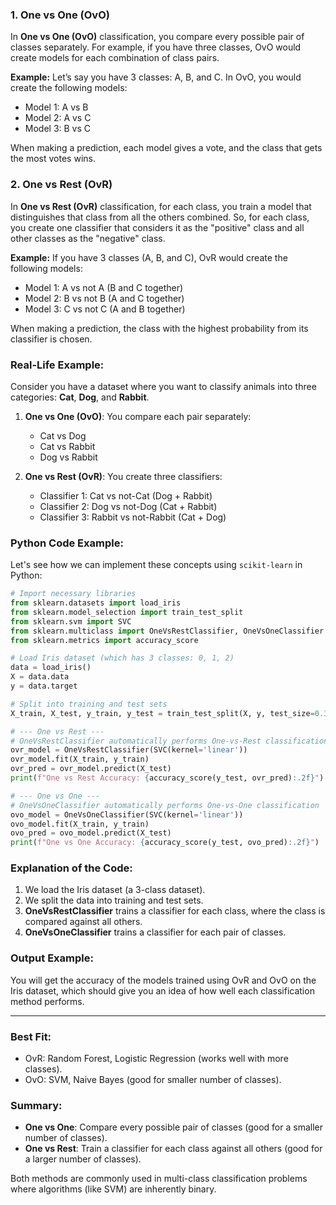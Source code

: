 ### **1. One vs One (OvO)**

In **One vs One (OvO)** classification, you compare every possible pair of classes separately. For example, if you have three classes, OvO would create models for each combination of class pairs.

**Example:**
Let’s say you have 3 classes: A, B, and C. In OvO, you would create the following models:

- Model 1: A vs B
- Model 2: A vs C
- Model 3: B vs C

When making a prediction, each model gives a vote, and the class that gets the most votes wins.

### **2. One vs Rest (OvR)**

In **One vs Rest (OvR)** classification, for each class, you train a model that distinguishes that class from all the others combined. So, for each class, you create one classifier that considers it as the "positive" class and all other classes as the "negative" class.

**Example:**
If you have 3 classes (A, B, and C), OvR would create the following models:

- Model 1: A vs not A (B and C together)
- Model 2: B vs not B (A and C together)
- Model 3: C vs not C (A and B together)

When making a prediction, the class with the highest probability from its classifier is chosen.

### **Real-Life Example:**

Consider you have a dataset where you want to classify animals into three categories: **Cat**, **Dog**, and **Rabbit**.

1. **One vs One (OvO)**: You compare each pair separately:
   - Cat vs Dog
   - Cat vs Rabbit
   - Dog vs Rabbit

2. **One vs Rest (OvR)**: You create three classifiers:
   - Classifier 1: Cat vs not-Cat (Dog + Rabbit)
   - Classifier 2: Dog vs not-Dog (Cat + Rabbit)
   - Classifier 3: Rabbit vs not-Rabbit (Cat + Dog)

### **Python Code Example:**

Let's see how we can implement these concepts using `scikit-learn` in Python:

```python
# Import necessary libraries
from sklearn.datasets import load_iris
from sklearn.model_selection import train_test_split
from sklearn.svm import SVC
from sklearn.multiclass import OneVsRestClassifier, OneVsOneClassifier
from sklearn.metrics import accuracy_score

# Load Iris dataset (which has 3 classes: 0, 1, 2)
data = load_iris()
X = data.data
y = data.target

# Split into training and test sets
X_train, X_test, y_train, y_test = train_test_split(X, y, test_size=0.3, random_state=42)

# --- One vs Rest ---
# OneVsRestClassifier automatically performs One-vs-Rest classification
ovr_model = OneVsRestClassifier(SVC(kernel='linear'))
ovr_model.fit(X_train, y_train)
ovr_pred = ovr_model.predict(X_test)
print(f"One vs Rest Accuracy: {accuracy_score(y_test, ovr_pred):.2f}")

# --- One vs One ---
# OneVsOneClassifier automatically performs One-vs-One classification
ovo_model = OneVsOneClassifier(SVC(kernel='linear'))
ovo_model.fit(X_train, y_train)
ovo_pred = ovo_model.predict(X_test)
print(f"One vs One Accuracy: {accuracy_score(y_test, ovo_pred):.2f}")
```

### **Explanation of the Code:**
1. We load the Iris dataset (a 3-class dataset).
2. We split the data into training and test sets.
3. **OneVsRestClassifier** trains a classifier for each class, where the class is compared against all others.
4. **OneVsOneClassifier** trains a classifier for each pair of classes.

### **Output Example:**
You will get the accuracy of the models trained using OvR and OvO on the Iris dataset, which should give you an idea of how well each classification method performs.

---


### Best Fit:
- OvR: Random Forest, Logistic Regression (works well with more classes).
- OvO: SVM, Naive Bayes (good for smaller number of classes).

### **Summary:**
- **One vs One**: Compare every possible pair of classes (good for a smaller number of classes).
- **One vs Rest**: Train a classifier for each class against all others (good for a larger number of classes).

Both methods are commonly used in multi-class classification problems where algorithms (like SVM) are inherently binary.